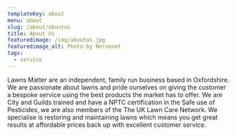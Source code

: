 ```yaml
---
templateKey: about
menu: about
slug: /about/aboutus
title: About Us
featuredimage: /img/aboutus.jpg
featuredimage_alt: Photo by Nervenet
tags:
  - service
---
```


Lawns Matter are an independent, family run business based in Oxfordshire.  
We are passionate about lawns and pride ourselves on giving the customer a
bespoke service using the best products the market has to offer. We are City and
Guilds trained and have a NPTC certification in the Safe use of Pesticides, we
are also members of the The UK Lawn Care Network. We specialise is restoring and
maintaining lawns which means you get great results at affordable prices back up
with excellent customer service.
